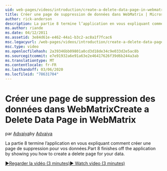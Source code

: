 ```yaml
---
uid: web-pages/videos/introduction/create-a-delete-data-page-in-webmatrix
title: Créer une page de suppression de données dans WebMatrix | Microsoft Docs
author: rick-anderson
description: La partie 8 termine l’application en vous expliquant comment créer une page de suppression pour vos données.
ms.author: riande
ms.date: 04/12/2011
ms.assetid: 3e84d61e-e462-44a1-b3c2-ac8a1f7fcac6
msc.legacyurl: /web-pages/videos/introduction/create-a-delete-data-page-in-webmatrix
msc.type: video
ms.openlocfilehash: 2a39346bb09801a0cd3d18de34c9e033d2e5ac8b
ms.sourcegitcommit: e7e91932a6e91a63e2e46417626f39d6b244a3ab
ms.translationtype: MT
ms.contentlocale: fr-FR
ms.lasthandoff: 03/06/2020
ms.locfileid: "78631704"
---
```

# <a name="create-a-delete-data-page-in-webmatrix"></a><span data-ttu-id="3f54e-103">Créer une page de suppression des données dans WebMatrix</span><span class="sxs-lookup"><span data-stu-id="3f54e-103">Create a Delete Data Page in WebMatrix</span></span>

<span data-ttu-id="3f54e-104">par [Advaiya](https://twitter.com/Advaiyasolns)</span><span class="sxs-lookup"><span data-stu-id="3f54e-104">by [Advaiya](https://twitter.com/Advaiyasolns)</span></span>

<span data-ttu-id="3f54e-105">La partie 8 termine l’application en vous expliquant comment créer une page de suppression pour vos données.</span><span class="sxs-lookup"><span data-stu-id="3f54e-105">Part 8 finishes off the application by showing you how to create a delete page for your data.</span></span>

[<span data-ttu-id="3f54e-106">&#9654;Regarder la vidéo (3 minutes)</span><span class="sxs-lookup"><span data-stu-id="3f54e-106">&#9654; Watch video (3 minutes)</span></span>](https://channel9.msdn.com/Blogs/ASP-NET-Site-Videos/create-a-delete-data-page-in-webmatrix)

